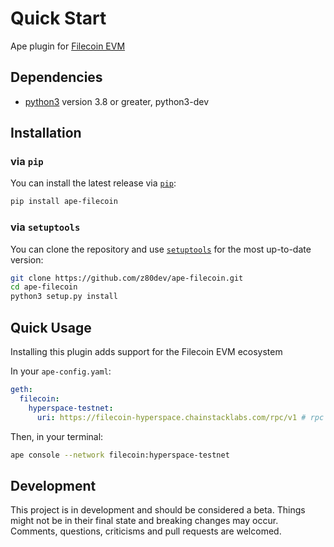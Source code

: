 # Quick Start

Ape plugin for [Filecoin EVM](https://docs.filecoin.io/developers/smart-contracts/concepts/filecoin-evm/)

## Dependencies

- [python3](https://www.python.org/downloads) version 3.8 or greater, python3-dev

## Installation

### via `pip`

You can install the latest release via [`pip`](https://pypi.org/project/pip/):

```bash
pip install ape-filecoin
```

### via `setuptools`

You can clone the repository and use [`setuptools`](https://github.com/pypa/setuptools) for the most up-to-date version:

```bash
git clone https://github.com/z80dev/ape-filecoin.git
cd ape-filecoin
python3 setup.py install
```

## Quick Usage

Installing this plugin adds support for the Filecoin EVM ecosystem

In your `ape-config.yaml`:


``` yaml
geth:
  filecoin:
    hyperspace-testnet:
      uri: https://filecoin-hyperspace.chainstacklabs.com/rpc/v1 # rpc endpoint from chainlist.org
```

Then, in your terminal:

```bash
ape console --network filecoin:hyperspace-testnet
```

## Development

This project is in development and should be considered a beta.
Things might not be in their final state and breaking changes may occur.
Comments, questions, criticisms and pull requests are welcomed.

